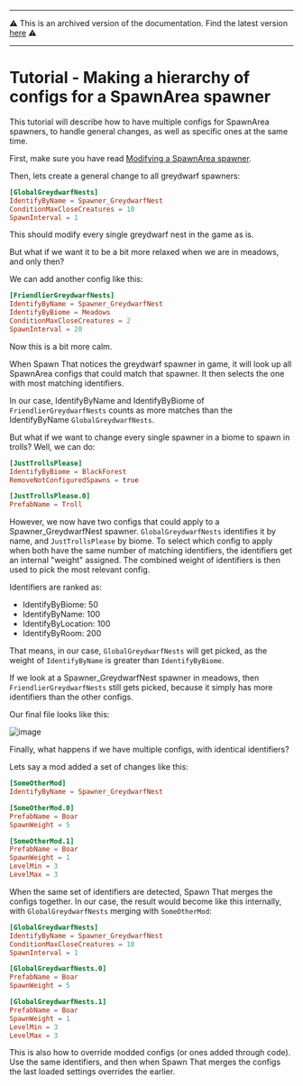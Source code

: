 ----

⚠️ This is an archived version of the documentation. Find the latest version [here](/configs/general/intro.html) ⚠️

----

# Tutorial - Making a hierarchy of configs for a SpawnArea spawner

This tutorial will describe how to have multiple configs for SpawnArea spawners, to handle general changes, as well as specific ones at the same time.

First, make sure you have read [Modifying a SpawnArea spawner](modifying-vanilla-spawnarea-spawner.md).

Then, lets create a general change to all greydwarf spawners:

```toml
[GlobalGreydwarfNests]
IdentifyByName = Spawner_GreydwarfNest
ConditionMaxCloseCreatures = 10
SpawnInterval = 1
```

This should modify every single greydwarf nest in the game as is.

But what if we want it to be a bit more relaxed when we are in meadows, and only then?

We can add another config like this:

```toml
[FriendlierGreydwarfNests]
IdentifyByName = Spawner_GreydwarfNest
IdentifyByBiome = Meadows
ConditionMaxCloseCreatures = 2
SpawnInterval = 20
```

Now this is a bit more calm.

When Spawn That notices the greydwarf spawner in game, it will look up all SpawnArea configs that could match that spawner. It then selects the one with most matching identifiers.

In our case, IdentifyByName and IdentifyByBiome of `FriendlierGreydwarfNests` counts as more matches than the IdentifyByName `GlobalGreydwarfNests`.

But what if we want to change every single spawner in a biome to spawn in trolls? Well, we can do:

```toml
[JustTrollsPlease]
IdentifyByBiome = BlackForest
RemoveNotConfiguredSpawns = true

[JustTrollsPlease.0]
PrefabName = Troll
```

However, we now have two configs that could apply to a Spawner_GreydwarfNest spawner. `GlobalGreydwarfNests` identifies it by name, and `JustTrollsPlease` by biome.
To select which config to apply when both have the same number of matching identifiers, the identifiers get an internal "weight" assigned. The combined weight of identifiers is then used to pick the most relevant config.

Identifiers are ranked as:

- IdentifyByBiome: 50
- IdentifyByName: 100
- IdentifyByLocation: 100
- IdentifyByRoom: 200

That means, in our case, `GlobalGreydwarfNests` will get picked, as the weight of `IdentifyByName` is greater than `IdentifyByBiome`.

If we look at a Spawner_GreydwarfNest spawner in meadows, then `FriendlierGreydwarfNests` still gets picked, because it simply has more identifiers than the other configs.

Our final file looks like this:

![image](https://user-images.githubusercontent.com/16554392/190868602-37b427f1-38a0-4729-9db5-6ba13a430edc.png)

Finally, what happens if we have multiple configs, with identical identifiers?

Lets say a mod added a set of changes like this:

```toml
[SomeOtherMod]
IdentifyByName = Spawner_GreydwarfNest

[SomeOtherMod.0]
PrefabName = Boar
SpawnWeight = 5

[SomeOtherMod.1]
PrefabName = Boar
SpawnWeight = 1
LevelMin = 3
LevelMax = 3
```

When the same set of identifiers are detected, Spawn That merges the configs together. In our case, the result would become like this internally, with `GlobalGreydwarfNests` merging with `SomeOtherMod`:

```toml
[GlobalGreydwarfNests]
IdentifyByName = Spawner_GreydwarfNest
ConditionMaxCloseCreatures = 10
SpawnInterval = 1

[GlobalGreydwarfNests.0]
PrefabName = Boar
SpawnWeight = 5

[GlobalGreydwarfNests.1]
PrefabName = Boar
SpawnWeight = 1
LevelMin = 3
LevelMax = 3
```

This is also how to override modded configs (or ones added through code). Use the same identifiers, and then when Spawn That merges the configs the last loaded settings overrides the earlier.